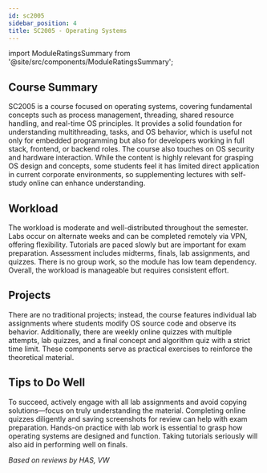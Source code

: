 ```yaml
---
id: sc2005
sidebar_position: 4
title: SC2005 - Operating Systems
---
```


import ModuleRatingsSummary from '@site/src/components/ModuleRatingsSummary';

<ModuleRatingsSummary 
  lectureClarity={4}
  contentRelevance={5}
  contentDifficulty={4}
  overallWorkload={3}
  teamDependency={1}
/>

## Course Summary

SC2005 is a course focused on operating systems, covering fundamental concepts such as process management, threading, shared resource handling, and real-time OS principles. It provides a solid foundation for understanding multithreading, tasks, and OS behavior, which is useful not only for embedded programming but also for developers working in full stack, frontend, or backend roles. The course also touches on OS security and hardware interaction. While the content is highly relevant for grasping OS design and concepts, some students feel it has limited direct application in current corporate environments, so supplementing lectures with self-study online can enhance understanding.

## Workload

The workload is moderate and well-distributed throughout the semester. Labs occur on alternate weeks and can be completed remotely via VPN, offering flexibility. Tutorials are paced slowly but are important for exam preparation. Assessment includes midterms, finals, lab assignments, and quizzes. There is no group work, so the module has low team dependency. Overall, the workload is manageable but requires consistent effort.

## Projects

There are no traditional projects; instead, the course features individual lab assignments where students modify OS source code and observe its behavior. Additionally, there are weekly online quizzes with multiple attempts, lab quizzes, and a final concept and algorithm quiz with a strict time limit. These components serve as practical exercises to reinforce the theoretical material.

## Tips to Do Well

To succeed, actively engage with all lab assignments and avoid copying solutions—focus on truly understanding the material. Completing online quizzes diligently and saving screenshots for review can help with exam preparation. Hands-on practice with lab work is essential to grasp how operating systems are designed and function. Taking tutorials seriously will also aid in performing well on finals.

*Based on reviews by HAS, VW*
